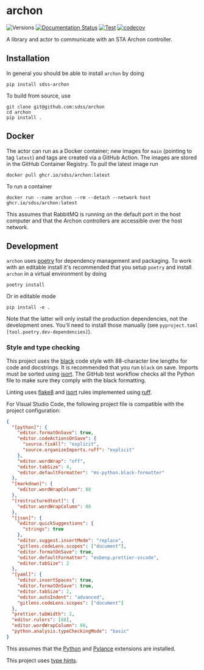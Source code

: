 # archon

![Versions](https://img.shields.io/badge/python->=3.10-blue)
[![Documentation Status](https://readthedocs.org/projects/sdss-archon/badge/?version=latest)](https://sdss-archon.readthedocs.io/en/latest/?badge=latest)
[![Test](https://github.com/sdss/archon/actions/workflows/test.yml/badge.svg)](https://github.com/sdss/archon/actions/workflows/test.yml)
[![codecov](https://codecov.io/gh/sdss/archon/branch/main/graph/badge.svg)](https://codecov.io/gh/sdss/archon)


A library and actor to communicate with an STA Archon controller.

## Installation

In general you should be able to install ``archon`` by doing

```console
pip install sdss-archon
```

To build from source, use

```console
git clone git@github.com:sdss/archon
cd archon
pip install .
```

## Docker

The actor can run as a Docker container; new images for ``main`` (pointing to tag ``latest``) and tags are created via a GitHub Action. The images are stored in the GitHub Container Registry. To pull the latest image run

```console
docker pull ghcr.io/sdss/archon:latest
```

To run a container

```console
docker run --name archon --rm --detach --network host ghcr.io/sdss/archon:latest
```

This assumes that RabbitMQ is running on the default port in the host computer and that the Archon controllers are accessible over the host network.

## Development

`archon` uses [poetry](http://poetry.eustace.io/) for dependency management and packaging. To work with an editable install it's recommended that you setup `poetry` and install `archon` in a virtual environment by doing

```console
poetry install
```

Or in editable mode

```console
pip install -e .
```

Note that the latter will only install the production dependencies, not the development ones. You'll need to install those manually (see `pyproject.toml` `[tool.poetry.dev-dependencies]`).

### Style and type checking

This project uses the [black](https://github.com/psf/black) code style with 88-character line lengths for code and docstrings. It is recommended that you run `black` on save. Imports must be sorted using [isort](https://pycqa.github.io/isort/). The GitHub test workflow checks all the Python file to make sure they comply with the black formatting.

Linting uses [flake8](https://flake8.pycqa.org/en/latest/) and [isort](https://pycqa.github.io/isort/) rules implemented using [ruff](https://github.com/astral-sh/ruff).

For Visual Studio Code, the following project file is compatible with the project configuration:

```json
{
  "[python]": {
    "editor.formatOnSave": true,
    "editor.codeActionsOnSave": {
      "source.fixAll": "explicit",
      "source.organizeImports.ruff": "explicit"
    },
    "editor.wordWrap": "off",
    "editor.tabSize": 4,
    "editor.defaultFormatter": "ms-python.black-formatter"
  },
  "[markdown]": {
    "editor.wordWrapColumn": 88
  },
  "[restructuredtext]": {
    "editor.wordWrapColumn": 88
  },
  "[json]": {
    "editor.quickSuggestions": {
      "strings": true
    },
    "editor.suggest.insertMode": "replace",
    "gitlens.codeLens.scopes": ["document"],
    "editor.formatOnSave": true,
    "editor.defaultFormatter": "esbenp.prettier-vscode",
    "editor.tabSize": 2
  },
  "[yaml]": {
    "editor.insertSpaces": true,
    "editor.formatOnSave": true,
    "editor.tabSize": 2,
    "editor.autoIndent": "advanced",
    "gitlens.codeLens.scopes": ["document"]
  },
  "prettier.tabWidth": 2,
  "editor.rulers": [88],
  "editor.wordWrapColumn": 88,
  "python.analysis.typeCheckingMode": "basic"
}
```

This assumes that the [Python](https://marketplace.visualstudio.com/items?itemName=ms-python.python) and [Pylance](https://marketplace.visualstudio.com/items?itemName=ms-python.vscode-pylance) extensions are installed.

This project uses [type hints](https://docs.python.org/3/library/typing.html).
